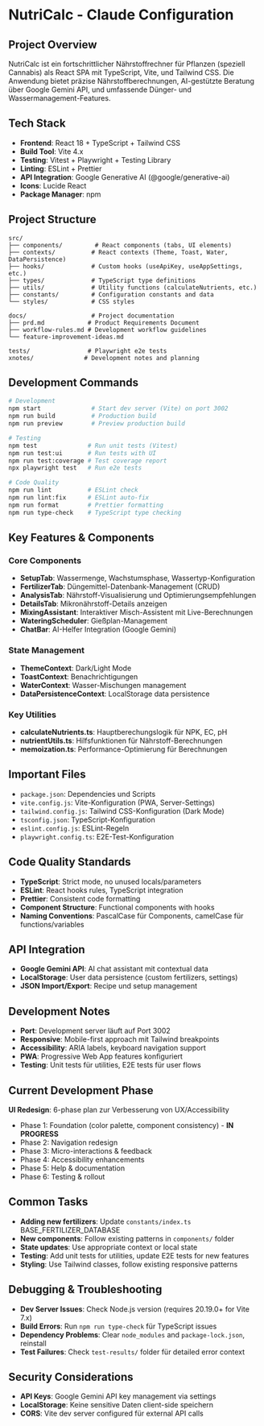 # NutriCalc - Claude Configuration

## Project Overview
NutriCalc ist ein fortschrittlicher Nährstoffrechner für Pflanzen (speziell Cannabis) als React SPA mit TypeScript, Vite, und Tailwind CSS. Die Anwendung bietet präzise Nährstoffberechnungen, AI-gestützte Beratung über Google Gemini API, und umfassende Dünger- und Wassermanagement-Features.

## Tech Stack
- **Frontend**: React 18 + TypeScript + Tailwind CSS
- **Build Tool**: Vite 4.x
- **Testing**: Vitest + Playwright + Testing Library  
- **Linting**: ESLint + Prettier
- **API Integration**: Google Generative AI (@google/generative-ai)
- **Icons**: Lucide React
- **Package Manager**: npm

## Project Structure
```
src/
├── components/         # React components (tabs, UI elements)
├── contexts/          # React contexts (Theme, Toast, Water, DataPersistence)
├── hooks/             # Custom hooks (useApiKey, useAppSettings, etc.)
├── types/             # TypeScript type definitions
├── utils/             # Utility functions (calculateNutrients, etc.)
├── constants/         # Configuration constants and data
└── styles/            # CSS styles

docs/                  # Project documentation
├── prd.md            # Product Requirements Document
├── workflow-rules.md # Development workflow guidelines
└── feature-improvement-ideas.md

tests/                # Playwright e2e tests
xnotes/              # Development notes and planning
```

## Development Commands
```bash
# Development
npm start              # Start dev server (Vite) on port 3002
npm run build          # Production build
npm run preview        # Preview production build

# Testing
npm test              # Run unit tests (Vitest)
npm run test:ui       # Run tests with UI
npm run test:coverage # Test coverage report
npx playwright test   # Run e2e tests

# Code Quality
npm run lint          # ESLint check
npm run lint:fix      # ESLint auto-fix
npm run format        # Prettier formatting
npm run type-check    # TypeScript type checking
```

## Key Features & Components

### Core Components
- **SetupTab**: Wassermenge, Wachstumsphase, Wassertyp-Konfiguration
- **FertilizerTab**: Düngemittel-Datenbank-Management (CRUD)
- **AnalysisTab**: Nährstoff-Visualisierung und Optimierungsempfehlungen
- **DetailsTab**: Mikronährstoff-Details anzeigen
- **MixingAssistant**: Interaktiver Misch-Assistent mit Live-Berechnungen
- **WateringScheduler**: Gießplan-Management
- **ChatBar**: AI-Helfer Integration (Google Gemini)

### State Management
- **ThemeContext**: Dark/Light Mode
- **ToastContext**: Benachrichtigungen
- **WaterContext**: Wasser-Mischungen management
- **DataPersistenceContext**: LocalStorage data persistence

### Key Utilities
- **calculateNutrients.ts**: Hauptberechungslogik für NPK, EC, pH
- **nutrientUtils.ts**: Hilfsfunktionen für Nährstoff-Berechnungen
- **memoization.ts**: Performance-Optimierung für Berechnungen

## Important Files
- `package.json`: Dependencies und Scripts
- `vite.config.js`: Vite-Konfiguration (PWA, Server-Settings)
- `tailwind.config.js`: Tailwind CSS-Konfiguration (Dark Mode)
- `tsconfig.json`: TypeScript-Konfiguration
- `eslint.config.js`: ESLint-Regeln
- `playwright.config.ts`: E2E-Test-Konfiguration

## Code Quality Standards
- **TypeScript**: Strict mode, no unused locals/parameters
- **ESLint**: React hooks rules, TypeScript integration
- **Prettier**: Consistent code formatting
- **Component Structure**: Functional components with hooks
- **Naming Conventions**: PascalCase für Components, camelCase für functions/variables

## API Integration
- **Google Gemini API**: AI chat assistant mit contextual data
- **LocalStorage**: User data persistence (custom fertilizers, settings)
- **JSON Import/Export**: Recipe und setup management

## Development Notes
- **Port**: Development server läuft auf Port 3002
- **Responsive**: Mobile-first approach mit Tailwind breakpoints
- **Accessibility**: ARIA labels, keyboard navigation support
- **PWA**: Progressive Web App features konfiguriert
- **Testing**: Unit tests für utilities, E2E tests für user flows

## Current Development Phase
**UI Redesign**: 6-phase plan zur Verbesserung von UX/Accessibility
- Phase 1: Foundation (color palette, component consistency) - **IN PROGRESS**
- Phase 2: Navigation redesign
- Phase 3: Micro-interactions & feedback
- Phase 4: Accessibility enhancements
- Phase 5: Help & documentation
- Phase 6: Testing & rollout

## Common Tasks
- **Adding new fertilizers**: Update `constants/index.ts` BASE_FERTILIZER_DATABASE
- **New components**: Follow existing patterns in `components/` folder
- **State updates**: Use appropriate context or local state
- **Testing**: Add unit tests for utilities, update E2E tests for new features
- **Styling**: Use Tailwind classes, follow existing responsive patterns

## Debugging & Troubleshooting
- **Dev Server Issues**: Check Node.js version (requires 20.19.0+ for Vite 7.x)
- **Build Errors**: Run `npm run type-check` für TypeScript issues
- **Dependency Problems**: Clear `node_modules` and `package-lock.json`, reinstall
- **Test Failures**: Check `test-results/` folder für detailed error context

## Security Considerations
- **API Keys**: Google Gemini API key management via settings
- **LocalStorage**: Keine sensitive Daten client-side speichern
- **CORS**: Vite dev server configured für external API calls